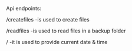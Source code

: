 Api endpoints:


 /createfiles -is used to create files

 /readfiles -is used to read  files in a backup  folder 
  
 / -it is used to provide current date & time